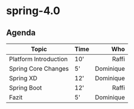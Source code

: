 spring-4.0
==========

Agenda
------
| Topic | Time | Who |
| ------ | ------ | -----: |
| Platform Introduction | 10' | Raffi |
| Spring Core Changes |5'| Dominique |
| Spring XD | 12' | Dominique |
| Spring Boot | 12' | Raffi |
| Fazit | 5' | Dominique |
